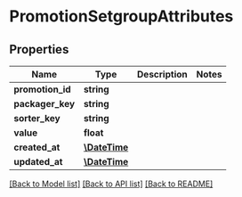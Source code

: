 # PromotionSetgroupAttributes

## Properties
Name | Type | Description | Notes
------------ | ------------- | ------------- | -------------
**promotion_id** | **string** |  | 
**packager_key** | **string** |  | 
**sorter_key** | **string** |  | 
**value** | **float** |  | 
**created_at** | [**\DateTime**](\DateTime.md) |  | 
**updated_at** | [**\DateTime**](\DateTime.md) |  | 

[[Back to Model list]](../../README.md#documentation-for-models) [[Back to API list]](../../README.md#documentation-for-api-endpoints) [[Back to README]](../../README.md)

